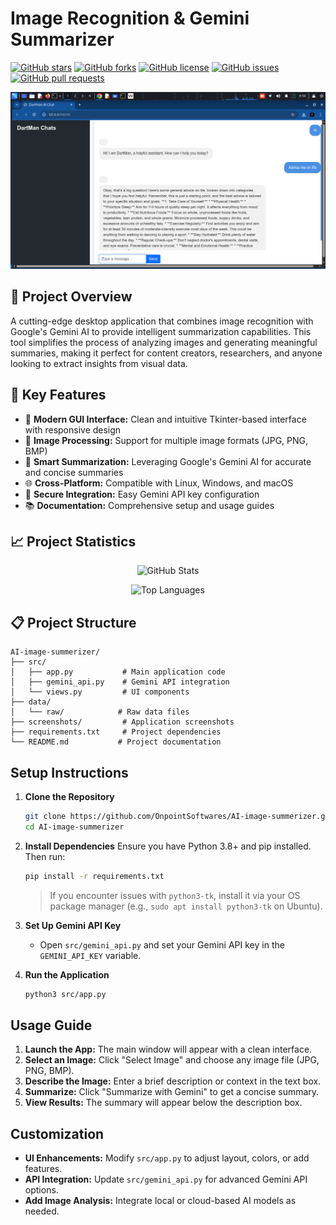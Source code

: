 # Image Recognition & Gemini Summarizer

[![GitHub stars](https://img.shields.io/github/stars/OnpointSoftwares/AI-image-summerizer?style=social)](https://github.com/OnpointSoftwares/AI-image-summerizer/stargazers)
[![GitHub forks](https://img.shields.io/github/forks/OnpointSoftwares/AI-image-summerizer?style=social)](https://github.com/OnpointSoftwares/AI-image-summerizer/network/members)
[![GitHub license](https://img.shields.io/github/license/OnpointSoftwares/AI-image-summerizer)](https://github.com/OnpointSoftwares/AI-image-summerizer/blob/main/LICENSE)
[![GitHub issues](https://img.shields.io/github/issues/OnpointSoftwares/AI-image-summerizer)](https://github.com/OnpointSoftwares/AI-image-summerizer/issues)
[![GitHub pull requests](https://img.shields.io/github/issues-pr/OnpointSoftwares/AI-image-summerizer)](https://github.com/OnpointSoftwares/AI-image-summerizer/pulls)

<p align="center">
  <img src="screenshots/dartmanchat.png" alt="Application Screenshot" width="600">
</p>

## 🚀 Project Overview

A cutting-edge desktop application that combines image recognition with Google's Gemini AI to provide intelligent summarization capabilities. This tool simplifies the process of analyzing images and generating meaningful summaries, making it perfect for content creators, researchers, and anyone looking to extract insights from visual data.

## 🎯 Key Features

- 🎨 **Modern GUI Interface:** Clean and intuitive Tkinter-based interface with responsive design
- 📸 **Image Processing:** Support for multiple image formats (JPG, PNG, BMP)
- 📝 **Smart Summarization:** Leveraging Google's Gemini AI for accurate and concise summaries
- 🌐 **Cross-Platform:** Compatible with Linux, Windows, and macOS
- 🔐 **Secure Integration:** Easy Gemini API key configuration
- 📚 **Documentation:** Comprehensive setup and usage guides

## 📈 Project Statistics

<p align="center">
  <img src="https://github-readme-stats.vercel.app/api?username=OnpointSoftwares&show_icons=true&theme=radical" alt="GitHub Stats">
</p>

<p align="center">
  <img src="https://github-readme-stats.vercel.app/api/top-langs/?username=OnpointSoftwares&layout=compact&theme=radical" alt="Top Languages">
</p>

## 📋 Project Structure

```
AI-image-summerizer/
├── src/
│   ├── app.py           # Main application code
│   ├── gemini_api.py    # Gemini API integration
│   └── views.py         # UI components
├── data/
│   └── raw/            # Raw data files
├── screenshots/         # Application screenshots
├── requirements.txt     # Project dependencies
└── README.md           # Project documentation
```

## Setup Instructions
1. **Clone the Repository**
   ```bash
   git clone https://github.com/OnpointSoftwares/AI-image-summerizer.git
   cd AI-image-summerizer
   ```
2. **Install Dependencies**
   Ensure you have Python 3.8+ and pip installed. Then run:
   ```bash
   pip install -r requirements.txt
   ```
   > If you encounter issues with `python3-tk`, install it via your OS package manager (e.g., `sudo apt install python3-tk` on Ubuntu).

3. **Set Up Gemini API Key**
   - Open `src/gemini_api.py` and set your Gemini API key in the `GEMINI_API_KEY` variable.

4. **Run the Application**
   ```bash
   python3 src/app.py
   ```

## Usage Guide
1. **Launch the App:** The main window will appear with a clean interface.
2. **Select an Image:** Click "Select Image" and choose any image file (JPG, PNG, BMP).
3. **Describe the Image:** Enter a brief description or context in the text box.
4. **Summarize:** Click "Summarize with Gemini" to get a concise summary.
5. **View Results:** The summary will appear below the description box.

## Customization
- **UI Enhancements:** Modify `src/app.py` to adjust layout, colors, or add features.
- **API Integration:** Update `src/gemini_api.py` for advanced Gemini API options.
- **Add Image Analysis:** Integrate local or cloud-based AI models as needed.

